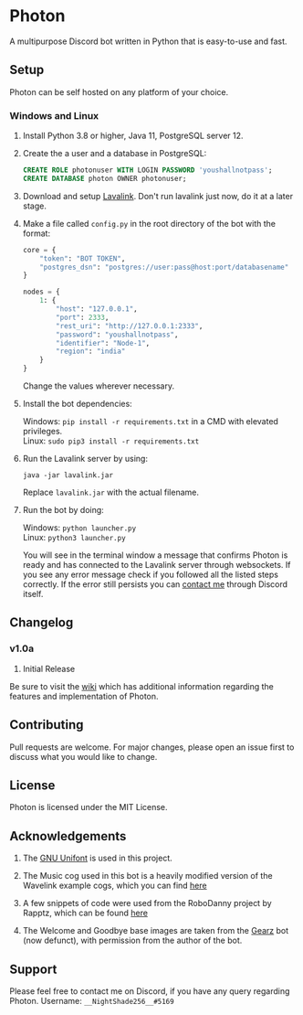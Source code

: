 # Photon

A multipurpose Discord bot written in Python that is easy-to-use and fast.

## Setup

Photon can be self hosted on any platform of your choice.

### Windows and Linux

1. Install Python 3.8 or higher, Java 11, PostgreSQL server 12.

2. Create the a user and a database in PostgreSQL:

   ```SQL
   CREATE ROLE photonuser WITH LOGIN PASSWORD 'youshallnotpass';
   CREATE DATABASE photon OWNER photonuser;
   ```

3. Download and setup [Lavalink](https://github.com/Frederikam/Lavalink#server-configuration). Don't run lavalink just now, do it at a later stage.

4. Make a file called `config.py` in the root directory of the bot with the format:

    ```python
    core = {
        "token": "BOT TOKEN",
        "postgres_dsn": "postgres://user:pass@host:port/databasename"
    }

    nodes = {
        1: {
            "host": "127.0.0.1",
            "port": 2333,
            "rest_uri": "http://127.0.0.1:2333",
            "password": "youshallnotpass",
            "identifier": "Node-1",
            "region": "india"
        }
    }
    ```

    Change the values wherever necessary.

5. Install the bot dependencies:

    Windows: `pip install -r requirements.txt` in a CMD with elevated privileges.  
    Linux: `sudo pip3 install -r requirements.txt`

6. Run the Lavalink server by using:

    `java -jar lavalink.jar`

    Replace `lavalink.jar` with the actual filename.

7. Run the bot by doing:

    Windows: `python launcher.py`  
    Linux: `python3 launcher.py`

    You will see in the terminal window a message that confirms Photon is ready and has connected to
    the Lavalink server through websockets. If you see any error message check if you followed all the
    listed steps correctly. If the error still persists you can [contact me](#support) through Discord itself.

## Changelog

### v1.0a

1. Initial Release

Be sure to visit the [wiki](https://github.com/NightShade256/Photon/wiki) which has additional information regarding the features and implementation of Photon.

## Contributing

Pull requests are welcome. For major changes, please open an issue first to discuss what you would like to change.

## License

Photon is licensed under the MIT License.

## Acknowledgements

1. The [GNU Unifont](https://savannah.gnu.org/projects/unifont) is used in this project.

2. The Music cog used in this bot is a heavily modified version of the Wavelink example cogs, which you can find [here](https://github.com/PythonistaGuild/Wavelink/tree/master/examples)

3. A few snippets of code were used from the RoboDanny project by Rapptz, which can be found [here](https://github.com/Rapptz/RoboDanny)

4. The Welcome and Goodbye base images are taken from the [Gearz](https://github.com/TheDiscordians/Gearz) bot (now defunct), with permission from the author of the bot.

## Support

Please feel free to contact me on Discord, if you have any query regarding Photon.
Username: `__NightShade256__#5169`
